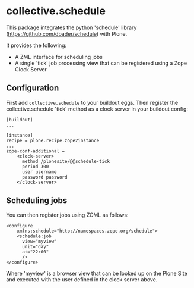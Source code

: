 collective.schedule
===================

This package integrates the python 'schedule' library (https://github.com/dbader/schedule) with Plone.

It provides the following:

 * A ZML interface for scheduling jobs
 * A single 'tick' job processing view that can be registered using a Zope Clock Server

Configuration
-------------

First add `collective.schedule` to your buildout eggs.
Then register the collective.schedule 'tick' method as a clock server in your buildout config:

    [buildout]
    ...

    [instance]
    recipe = plone.recipe.zope2instance
    ...
    zope-conf-additional =
        <clock-server>
          method /plonesite/@@schedule-tick
          period 300
          user username
          password password
        </clock-server>

Scheduling jobs
---------------

You can then register jobs using ZCML as follows:

    <configure
        xmlns:schedule="http://namespaces.zope.org/schedule">
        <schedule:job
          view="myview"
          unit="day"
          at="22:00"
          />
    </configure>

Where 'myview' is a browser view that can be looked up on the Plone Site and executed with the user defined in the clock server above.
